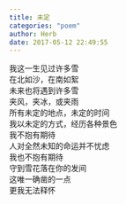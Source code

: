 ```yaml
---
title: 未定
categories: "poem"
author: Herb
date: 2017-05-12 22:49:55
---
```

我这一生见过许多雪\
在北如沙，在南如絮\
未来也将遇到许多雪\
夹风，夹冰，或夹雨\
所有未定的地点，未定的时间\
我以未定的方式，经历各种景色\
我不抱有期待\
人对全然未知的命运并不忧虑\
我也不抱有期待\
守到雪花落在你的发间\
这唯一确凿的一点\
更我无法释怀